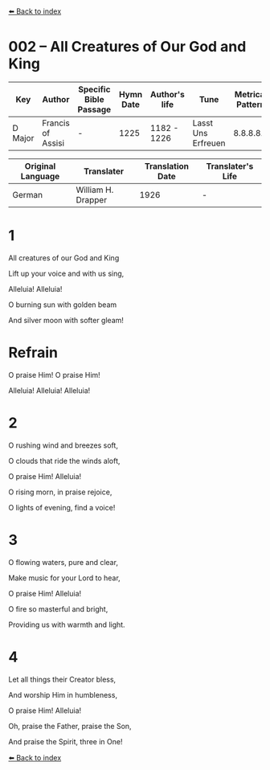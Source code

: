 [⬅️ Back to index](../README.md)

# 002 – All Creatures of Our God and King

Key | Author   | Specific Bible Passage     |Hymn Date |Author's life |Tune |Metrical Pattern   |Composer/Source                                                                                        
-- | --------- | ---------------------------|----------|--------------|-----|-------------------|-------------   
D Major  | Francis of Assisi      | - | 1225  | 1182 - 1226 | Lasst Uns Erfreuen | 8.8.8.8.8 | Geistliche Kirchengesänge, Köln, 1623 

Original Language | Translater | Translation Date   | Translater's Life     
----------------- | --------- | --------------------|-------------   
German  | William H. Drapper      | 1926 | -  | 1855 - 1933 



# 1

All creatures of our God and King

Lift up your voice and with us sing,

Alleluia! Alleluia!

O burning sun with golden beam

And silver moon with softer gleam!



# Refrain

O praise Him! O praise Him!

Alleluia! Alleluia! Alleluia!



# 2

O rushing wind and breezes soft,

O clouds that ride the winds aloft,

O praise Him! Alleluia!

O rising morn, in praise rejoice,

O lights of evening, find a voice!



# 3

O flowing waters, pure and clear,

Make music for your Lord to hear,

O praise Him! Alleluia!

O fire so masterful and bright,

Providing us with warmth and light.



# 4

Let all things their Creator bless,

And worship Him in humbleness,

O praise Him! Alleluia!

Oh, praise the Father, praise the Son,

And praise the Spirit, three in One!

[⬅️ Back to index](../README.md)
